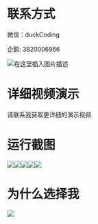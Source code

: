 # 联系方式

微信：duckCoding

企鹅: 3820006966

![在这里插入图片描述](http://upload.cxycsx.vip/91ab4bcb4f2c4c6db86365bb6d6e9c62.jpeg)

# 详细视频演示

请联系我获取更详细的演示视频

# 运行截图

![](http://www.bysj52.com/uploadfile/ueditor/image/202306/%E6%AF%95%E8%AE%BEspringboot017%E5%AD%A6%E7%94%9F%E8%AF%BB%E4%B9%A6%E7%AC%94%E8%AE%B0%E5%85%B1%E4%BA%AB%E5%B9%B3%E5%8F%B0%E8%AE%BE%E8%AE%A1%E6%AF%95%E4%B8%9A%E8%AE%BE%E8%AE%A1/1.png)![](http://www.bysj52.com/uploadfile/ueditor/image/202306/%E6%AF%95%E8%AE%BEspringboot017%E5%AD%A6%E7%94%9F%E8%AF%BB%E4%B9%A6%E7%AC%94%E8%AE%B0%E5%85%B1%E4%BA%AB%E5%B9%B3%E5%8F%B0%E8%AE%BE%E8%AE%A1%E6%AF%95%E4%B8%9A%E8%AE%BE%E8%AE%A1/4.png)![](http://www.bysj52.com/uploadfile/ueditor/image/202306/%E6%AF%95%E8%AE%BEspringboot017%E5%AD%A6%E7%94%9F%E8%AF%BB%E4%B9%A6%E7%AC%94%E8%AE%B0%E5%85%B1%E4%BA%AB%E5%B9%B3%E5%8F%B0%E8%AE%BE%E8%AE%A1%E6%AF%95%E4%B8%9A%E8%AE%BE%E8%AE%A1/5.png)![](http://www.bysj52.com/uploadfile/ueditor/image/202306/%E6%AF%95%E8%AE%BEspringboot017%E5%AD%A6%E7%94%9F%E8%AF%BB%E4%B9%A6%E7%AC%94%E8%AE%B0%E5%85%B1%E4%BA%AB%E5%B9%B3%E5%8F%B0%E8%AE%BE%E8%AE%A1%E6%AF%95%E4%B8%9A%E8%AE%BE%E8%AE%A1/3.png)![](http://www.bysj52.com/uploadfile/ueditor/image/202306/%E6%AF%95%E8%AE%BEspringboot017%E5%AD%A6%E7%94%9F%E8%AF%BB%E4%B9%A6%E7%AC%94%E8%AE%B0%E5%85%B1%E4%BA%AB%E5%B9%B3%E5%8F%B0%E8%AE%BE%E8%AE%A1%E6%AF%95%E4%B8%9A%E8%AE%BE%E8%AE%A1/2.png)

# 为什么选择我

![](http://upload.cxycsx.vip/%E7%A8%8B%E5%BA%8F%E8%AE%BE%E8%AE%A1.png)

